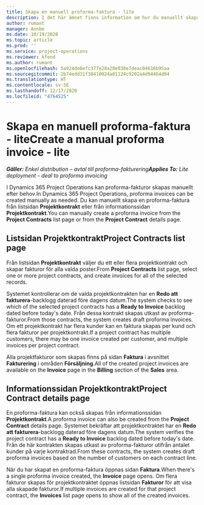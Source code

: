```yaml
---
title: Skapa en manuell proforma-faktura - lite
description: I det här ämnet finns information om hur du manuellt skapar en proforma-faktura i Project Operations.
author: rumant
manager: Annbe
ms.date: 10/19/2020
ms.topic: article
ms.prod: ''
ms.service: project-operations
ms.reviewer: kfend
ms.author: rumant
ms.openlocfilehash: 5a924de6efc377e28a20e038e7deac04616b95aa
ms.sourcegitcommit: 2b74edd31f38410024a01124c9202a4d94464d04
ms.translationtype: HT
ms.contentlocale: sv-SE
ms.lasthandoff: 12/17/2020
ms.locfileid: "4764525"
---
```

# <a name="create-a-manual-proforma-invoice---lite"></a><span data-ttu-id="267e0-103">Skapa en manuell proforma-faktura - lite</span><span class="sxs-lookup"><span data-stu-id="267e0-103">Create a manual proforma invoice - lite</span></span>

<span data-ttu-id="267e0-104">_**Gäller:** Enkel distribution – avtal till proforma-fakturering_</span><span class="sxs-lookup"><span data-stu-id="267e0-104">_**Applies To:** Lite deployment - deal to proforma invoicing_</span></span>

<span data-ttu-id="267e0-105">I Dynamics 365 Project Operations kan proforma-fakturor skapas manuellt efter behov.</span><span class="sxs-lookup"><span data-stu-id="267e0-105">In Dynamics 365 Project Operations, proforma invoices can be created manually as needed.</span></span> <span data-ttu-id="267e0-106">Du kan manuellt skapa en proforma-faktura från listsidan **Projektkontrakt** eller från informationssidan **Projektkontrakt**.</span><span class="sxs-lookup"><span data-stu-id="267e0-106">You can manually create a proforma invoice from the **Project Contracts** list page or from the **Project Contract** details page.</span></span>

##  <a name="project-contracts-list-page"></a><span data-ttu-id="267e0-107">Listsidan Projektkontrakt</span><span class="sxs-lookup"><span data-stu-id="267e0-107">Project Contracts list page</span></span>

<span data-ttu-id="267e0-108">Från listsidan **Projektkontrakt** väljer du ett eller flera projektkontrakt och skapar fakturor för alla valda poster.</span><span class="sxs-lookup"><span data-stu-id="267e0-108">From **Project Contracts** list page, select one or more project contracts, and create invoices for all of the selected records.</span></span>

<span data-ttu-id="267e0-109">Systemet kontrollerar om de valda projektkontrakten har en **Redo att fakturera**-backlogg daterad före dagens datum.</span><span class="sxs-lookup"><span data-stu-id="267e0-109">The system checks to see which of the selected project contracts has a **Ready to Invoice** backlog dated before today's date.</span></span> <span data-ttu-id="267e0-110">Från dessa kontrakt skapas utkast av proforma-fakturor.</span><span class="sxs-lookup"><span data-stu-id="267e0-110">From those contracts, the system creates draft proforma invoices.</span></span> <span data-ttu-id="267e0-111">Om ett projektkontrakt har flera kunder kan en faktura skapas per kund och flera fakturor per projektkontrakt.</span><span class="sxs-lookup"><span data-stu-id="267e0-111">If a project contract has multiple customers, there may be one invoice created per customer, and multiple invoices per project contract.</span></span>

<span data-ttu-id="267e0-112">Alla projektfakturor som skapas finns på sidan **Faktura** i avsnittet **Fakturering** i områden **Försäljning**.</span><span class="sxs-lookup"><span data-stu-id="267e0-112">All of the created project invoices are available on the **Invoice** page in the **Billing** section of the **Sales** area.</span></span>

## <a name="project-contract-details-page"></a><span data-ttu-id="267e0-113">Informationssidan Projektkontrakt</span><span class="sxs-lookup"><span data-stu-id="267e0-113">Project Contract details page</span></span>

<span data-ttu-id="267e0-114">En proforma-faktura kan också skapas från informationssidan **Projektkontrakt**.</span><span class="sxs-lookup"><span data-stu-id="267e0-114">A proforma invoice can also be created from the **Project Contract** details page.</span></span> <span data-ttu-id="267e0-115">Systemet bekräftar att projektkontraktet har en **Redo att fakturera**-backlogg daterad före dagens datum.</span><span class="sxs-lookup"><span data-stu-id="267e0-115">The system verifies the project contract has a **Ready to Invoice** backlog dated before today's date.</span></span> <span data-ttu-id="267e0-116">Från de här kontrakten skapas utkast av proforma-fakturor utifrån antalet kunder på varje kontraktrad.</span><span class="sxs-lookup"><span data-stu-id="267e0-116">From these contracts, the system creates draft proforma invoices based on the number of customers on each contract line.</span></span>

<span data-ttu-id="267e0-117">När du har skapat en proforma-faktura öppnas sidan **Faktura**.</span><span class="sxs-lookup"><span data-stu-id="267e0-117">When there's a single proforma invoice created, the **Invoice** page opens.</span></span> <span data-ttu-id="267e0-118">Om flera fakturor skapas för projektkontraktet öppnas listsidan **Fakturor** för att visa alla skapade fakturor.</span><span class="sxs-lookup"><span data-stu-id="267e0-118">If multiple invoices are created for that project contract, the **Invoices** list page opens to show all of the created invoices.</span></span>
